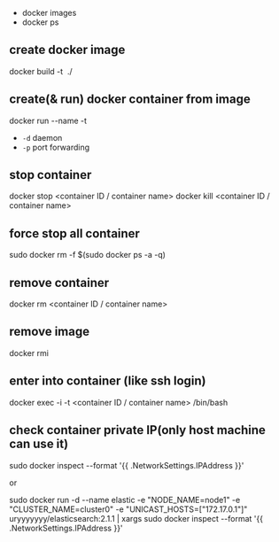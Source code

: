 
- docker images
- docker ps

## create docker image

docker build -t <image tag> ./

## create(& run) docker container from image

docker run --name <container name> -t <image tag>

- `-d` daemon
- `-p` port forwarding

## stop container

docker stop <container ID / container name>
docker kill <container ID / container name>

## force stop all container

sudo docker rm -f $(sudo docker ps -a -q)

## remove container

docker rm <container ID / container name>

## remove image

docker rmi <image tag>

## enter into container (like ssh login)
docker exec -i -t <container ID / container name> /bin/bash

## check container private IP(only host machine can use it)

sudo docker inspect --format '{{ .NetworkSettings.IPAddress }}' <containerID>

or

sudo docker run -d --name elastic -e "NODE_NAME=node1" -e "CLUSTER_NAME=cluster0" -e "UNICAST_HOSTS=["172.17.0.1"]" uryyyyyyy/elasticsearch:2.1.1 | xargs sudo docker inspect --format '{{ .NetworkSettings.IPAddress }}'
